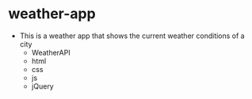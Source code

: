 # weather-app

- This is a weather app that shows the current weather conditions of a city
  - WeatherAPI
  - html
  - css
  - js
  - jQuery

